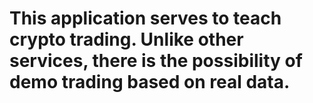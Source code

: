 # This application serves to teach crypto trading. Unlike other services, there is the possibility of demo trading based on real data.
